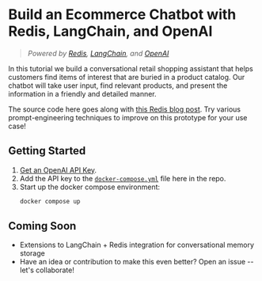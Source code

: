 # Build an Ecommerce Chatbot with Redis, LangChain, and OpenAI


>*Powered by [Redis](https://redis.io), [LangChain](https://python.langchain.com/en/latest/), and [OpenAI](https://platform.openai.com)*

In this tutorial we build a conversational retail shopping assistant that helps customers find items of interest that are buried in a product catalog. Our chatbot will take user input, find relevant products, and present the information in a friendly and detailed manner.

The source code here goes along with [this Redis blog post](). Try various prompt-engineering techniques to improve on this prototype for your use case!

## Getting Started

1. [Get an OpenAI API Key](https://platform.openai.com).
2. Add the API key to the [`docker-compose.yml`](./docker-compose.yml) file here in the repo.
3. Start up the docker compose environment:
    ```bash
    docker compose up
    ```

## Coming Soon

- Extensions to LangChain + Redis integration for conversational memory storage
- Have an idea or contribution to make this even better? Open an issue -- let's collaborate!